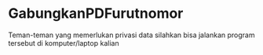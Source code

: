 # GabungkanPDFurutnomor
Teman-teman yang memerlukan privasi data silahkan bisa jalankan program tersebut di komputer/laptop kalian
